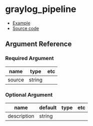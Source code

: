 # graylog_pipeline

* [Example](../../examples/v0.12/pipeline.tf)
* [Source code](../../graylog/terraform/resource_pipeline.go)

## Argument Reference

### Required Argument

name | type | etc
--- | --- | ---
source | string |

### Optional Argument

name | default | type | etc
--- | --- | --- | ---
description | string |
